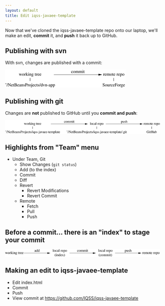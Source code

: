 ```yaml
---
layout: default
title: Edit iqss-javaee-template
---
```

Now that we've cloned the iqss-javaee-template repo onto our laptop, we'll make an edit, **commit** it, and **push** it back up to GitHub.

## Publishing with svn

With svn, changes are published with a commit:

<img src="svn-commit.png">

## Publishing with git

Changes are **not** published to GitHub until you **commit and push**:

<img src="git-commit-push.png">

## Highlights from "Team" menu

- Under Team, Git
    - Show Changes (`git status`)
    - Add (to the index)
    - Commit
    - Diff
    - Revert
        - Revert Modifications
        - Revert Commit
    - Remote 
        - Fetch
        - Pull
        - Push

## Before a commit... there is an "index" to stage your commit

<img src="git-add-commit-push.png">

## Making an edit to iqss-javaee-template

- Edit index.html
- Commit
- Push
- View commit at https://github.com/IQSS/iqss-javaee-template

